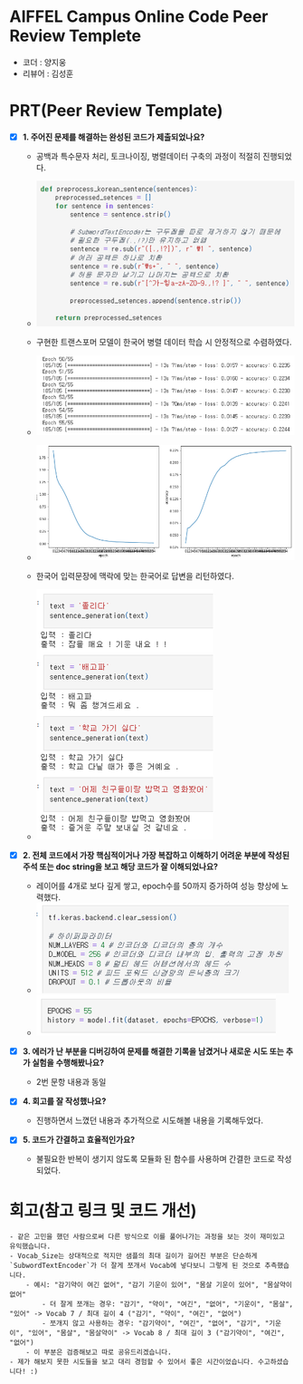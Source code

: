 # AIFFEL Campus Online Code Peer Review Templete
- 코더 : 양지웅
- 리뷰어 : 김성훈


# PRT(Peer Review Template)
- [x]  **1. 주어진 문제를 해결하는 완성된 코드가 제출되었나요?**
    - 공백과 특수문자 처리, 토크나이징, 병렬데이터 구축의 과정이 적절히 진행되었다.
    - ![](./img/1.png)

    - 구현한 트랜스포머 모델이 한국어 병렬 데이터 학습 시 안정적으로 수렴하였다.
    - ![](./img/11.png)
    - ![](./img/12.png)
     
    - 한국어 입력문장에 맥락에 맞는 한국어로 답변을 리턴하였다.
    - ![](./img/13.png)
    
- [x]  **2. 전체 코드에서 가장 핵심적이거나 가장 복잡하고 이해하기 어려운 부분에 작성된 
주석 또는 doc string을 보고 해당 코드가 잘 이해되었나요?**
    - 레이어를 4개로 보다 깊게 쌓고, epoch수를 50까지 증가하여 성능 향상에 노력했다.
    - ![](./img/21.png)
    - ![](./img/22.png)
        
- [x]  **3. 에러가 난 부분을 디버깅하여 문제를 해결한 기록을 남겼거나
새로운 시도 또는 추가 실험을 수행해봤나요?**
    - 2번 문항 내용과 동일
        
- [x]  **4. 회고를 잘 작성했나요?**
    - 진행하면서 느꼈던 내용과 추가적으로 시도해볼 내용을 기록해두었다.
        
- [x]  **5. 코드가 간결하고 효율적인가요?**
    - 불필요한 반복이 생기지 않도록 모듈화 된 함수를 사용하며 간결한 코드로 작성되었다.


# 회고(참고 링크 및 코드 개선)
```
- 같은 고민을 했던 사람으로써 다른 방식으로 이를 풀어나가는 과정을 보는 것이 재미있고 유익했습니다.
- Vocab_Size는 상대적으로 적지만 샘플의 최대 길이가 길어진 부분은 단순하게 `SubwordTextEncoder`가 더 잘게 쪼개서 Vocab에 넣다보니 그렇게 된 것으로 추측했습니다.
    - 예시: "감기약이 여긴 없어", "감기 기운이 있어", "몸살 기운이 있어", "몸살약이 없어"
        - 더 잘게 쪼개는 경우: "감기", "약이", "여긴", "없어", "기운이", "몸살", "있어" -> Vocab 7 / 최대 길이 4 ("감기", "약이", "여긴", "없어")
        - 쪼개지 않고 사용하는 경우: "감기약이", "여긴", "없어", "감기", "기운이", "있어", "몸살", "몸살약이" -> Vocab 8 / 최대 길이 3 ("감기약이", "여긴", "없어")
    - 이 부분은 검증해보고 따로 공유드리겠습니다.
- 제가 해보지 못한 시도들을 보고 대리 경험할 수 있어서 좋은 시간이었습니다. 수고하셨습니다! :)
```

